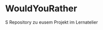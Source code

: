 # WouldYouRather                                        
 
 S Repository zu eusem Projekt im Lernatelier                                               
 